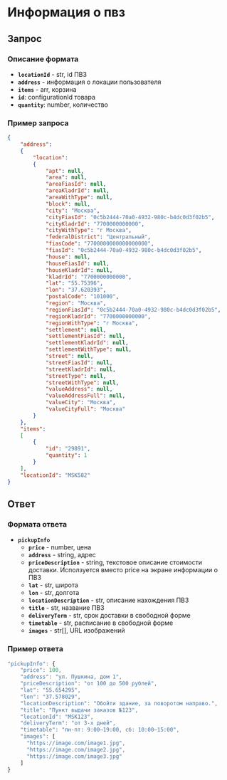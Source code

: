 # Информация о пвз

## Запрос

### Описание формата

* **`locationId`** - str, id ПВЗ
* **`address`** - информация о локации пользователя
* **`items`** - arr, корзина
* **`id`**: configurationId товара
* **`quantity`**: number, количество

### Пример запроса

```json
{
    "address":
    {
        "location":
        {
            "apt": null,
            "area": null,
            "areaFiasId": null,
            "areaKladrId": null,
            "areaWithType": null,
            "block": null,
            "city": "Москва",
            "cityFiasId": "0c5b2444-70a0-4932-980c-b4dc0d3f02b5",
            "cityKladrId": "7700000000000",
            "cityWithType": "г Москва",
            "federalDistrict": "Центральный",
            "fiasCode": "7700000000000000000",
            "fiasId": "0c5b2444-70a0-4932-980c-b4dc0d3f02b5",
            "house": null,
            "houseFiasId": null,
            "houseKladrId": null,
            "kladrId": "7700000000000",
            "lat": "55.75396",
            "lon": "37.620393",
            "postalCode": "101000",
            "region": "Москва",
            "regionFiasId": "0c5b2444-70a0-4932-980c-b4dc0d3f02b5",
            "regionKladrId": "7700000000000",
            "regionWithType": "г Москва",
            "settlement": null,
            "settlementFiasId": null,
            "settlementKladrId": null,
            "settlementWithType": null,
            "street": null,
            "streetFiasId": null,
            "streetKladrId": null,
            "streetType": null,
            "streetWithType": null,
            "valueAddress": null,
            "valueAddressFull": null,
            "valueCity": "Москва",
            "valueCityFull": "Москва"
        }
    },
    "items":
    [
        {
            "id": "29891",
            "quantity": 1
        }
    ],
    "locationId": "MSK582"
}
```

## Ответ

### Формата ответа

* **`pickupInfo`**
  * **`price`** - number, цена
  * **`address`** - string, адрес
  * **`priceDescription`** - string, текстовое описание стоимости доставки. Исползуется вместо price на экране информации о ПВЗ
  * **`lat`** - str, широта
  * **`lon`** - str, долгота
  * **`locationDescription`** - str, описание нахождения ПВЗ
  * **`title`** - str, название ПВЗ
  * **`deliveryTerm`** - str, срок доставки в свободной форме
  * **`timetable`** - str, расписание в свободной форме
  * **`images`** - str\[], URL изображений

### Пример ответа

```javascript
"pickupInfo": {
    "price": 100,
    "address": "ул. Пушкина, дом 1",
    "priceDescription": "от 100 до 500 рублей",
    "lat": "55.654295",
    "lon": "37.578029",
    "locationDescription": "Обойти здание, за поворотом направо.",
    "title": "Пункт выдачи заказов №123",
    "locationId": "MSK123",
    "deliveryTerm": "от 3-х дней",
    "timetable": "пн-пт: 9:00–19:00, сб: 10:00–15:00",
    "images": [
      "https://image.com/image1.jpg",
      "https://image.com/image2.jpg",
      "https://image.com/image3.jpg"
    ]
}
```
